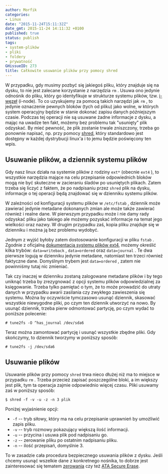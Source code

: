 ```yaml
---
author: Morfik
categories:
- Linux
date: "2015-11-24T15:11:32Z"
date_gmt: 2015-11-24 14:11:32 +0100
published: true
status: publish
tags:
- system-plików
- pliki
- foldery
- prywatność
GHissueID: 273
title: Całkowite usuwanie plików przy pomocy shred
---
```


W przypadku, gdy musimy pozbyć się jakiegoś pliku, który znajduje się na dysku, to nie jest zalecane
korzystanie z narzędzia `rm` . Usuwa ono jedynie odnośnik do pliku, który go identyfikuje w
strukturze systemu plików, tzw. [i-węzeł](https://pl.wikipedia.org/wiki/I-w%C4%99ze%C5%82) (i-node).
To co uzyskujemy za pomocą takich narzędzi jak `rm` , to jedynie oznaczenie pewnych bloków (tych od
pliku) jako wolne, w których system operacyjny będzie w stanie dokonać zapisu danych późniejszym
czasie. Podczas tej operacji nie są usuwane żadne informacje z dysku, a mając na uwadze ten fakt,
możemy bez problemu tak "usunięty" plik odzyskać. By mieć pewność, że plik zostanie trwale
zniszczony, trzeba go ponownie napisać, np. przy pomocy
[shred](http://manpages.ubuntu.com/manpages/wily/en/man1/shred.1.html), który standardowo jest
dostępny w każdej dystrybucji linux'a i to jemu będzie poświęcony ten wpis.

<!--more-->
## Usuwanie plików, a dziennik systemu plików

Gdy nasz linux działa na systemie plików z rodziny `ext*` (obecnie `ext4` ), to wszystkie narzędzia
mające na celu przepisanie odpowiednich bloków mogą nie być skuteczne w zacieraniu śladów po
usuniętych plikach. Zatem trzeba się liczyć z faktem, że po nadpisaniu przez `shred` plik na dysku,
informacje o tej operacji będą znajdować się w dzienniku systemu plików.

W zależności od konfiguracji systemu plików w `/etc/fstab` , dziennik może zawierać jedynie metadane
dokonanych zmian ale może także zawierać również i realne dane. W pierwszym przypadku może i nie
damy rady odzyskać pliku jako takiego ale możemy pozyskać informacje na temat jego wielkości oraz
nazwy. W drugim przypadku zaś, kopia pliku znajduje się w dzienniku i można ją bez problemu wydobyć.

Jednym z wyjść byłoby zatem dostosowanie konfiguracji w pliku `fstab` . Zgodnie z oficjalną
[dokumentacją systemu plików ext4](https://www.kernel.org/doc/Documentation/filesystems/ext4.txt),
możemy określić kilka trybów: `data=writeback` , `data=ordered` oraz `data=journal` . Te dwa
pierwsze logują w dzienniku jedynie metadane, natomiast ten trzeci również faktyczne dane. Domyślnym
trybem jest `data=ordered` , zatem nie powinniśmy tutaj nic zmieniać.

Tak czy inaczej w dzienniku zostaną zalogowane metadane plików i by tego uniknąć trzeba by
zrezygnować z opcji systemu plików odpowiedzialnej za księgowanie. Trzeba tylko pamiętać o tym, że
to może prowadzić do utraty danych w przypadku awarii zasilania czy zwykłego zawieszenia się
systemu. Można by oczywiście tymczasowo usunąć dziennik, skasować wszystkie niewygodne pliki, po
czym ten dziennik utworzyć na nowo. By usunąć dziennik, trzeba pierw odmontować partycję, po czym
wydać to poniższe polecenie:

    # tune2fs -O ^has_journal /dev/sda6

Teraz można zamontować partycję i usunąć wszystkie zbędne pliki. Gdy skończymy, to dziennik tworzymy
w poniższy sposób:

    # tune2fs -j /dev/sda6

## Usuwanie plików

Usuwanie plików przy pomocy `shred` trwa nieco dłużej niż ma to miejsce w przypadku `rm` . Trzeba
przecież zapisać poszczególne bloki, a im większy jest plik, tym ta operacja zajmie odpowiednio
więcej czasu. Pliki usuwamy zaś w poniższy sposób:

    $ shred -f -v -u -z -n 3 plik

Poniżej wyjaśnienie opcji:

  - `-f` -- tryb siłowy, który ma na celu przepisanie uprawnień by umożliwić zapis pliku.
  - `-v` -- tryb rozmowy pokazujący większą ilość informacji.
  - `-u` -- przycina i usuwa plik pod nadpisaniu go.
  - `-z` -- zerowanie pliku po ostatnim nadpisaniu pliku.
  - `-n` -- ilość przepisań, domyślnie 3.

To w zasadzie cała procedura bezpiecznego usuwania plików z dysku. Jeśli chcemy usunąć wszelkie dane
z konkretnego nośnika, to dobrze jest zainteresować się tematem
[zerowania](https://pl.wikipedia.org/wiki/Kasowanie_danych) czy też [ATA Secure
Erase](https://ata.wiki.kernel.org/index.php/ATA_Secure_Erase).
